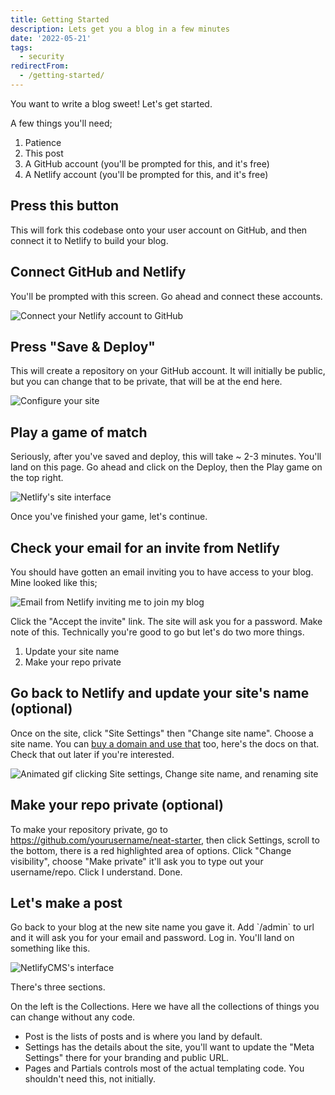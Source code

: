 ```yaml
---
title: Getting Started
description: Lets get you a blog in a few minutes
date: '2022-05-21'
tags:
  - security
redirectFrom:
  - /getting-started/
---
```


You want to write a blog sweet!  Let's get started.

A few things you'll need;

1. Patience
2. This post
3. A GitHub account (you'll be prompted for this, and it's free)
4. A Netlify account (you'll be prompted for this, and it's free)

## Press this button

This will fork this codebase onto your user account on GitHub, and then connect it to Netlify to build your blog.

[<!-- External image: ![Deploy to Netlify](https://www.netlify.com/img/deploy/button.svg) -->](https://app.netlify.com/start/deploy?repository=https://github.com/jacebenson/neat-starter&stack=cms)

## Connect GitHub and Netlify

You'll be prompted with this screen.  Go ahead and connect these accounts.

![Connect your Netlify account to GitHub](/assets/images/neat-starter-1.png "Connect your Netlify account to GitHub")

## Press "Save & Deploy"

This will create a repository on your GitHub account.  It will initially be public, but you can change that to be private, that will be at the end here.

![Configure your site](/assets/images/neat-starter-3.png "Configure your site")

## Play a game of match

Seriously, after you've saved and deploy, this will take ~ 2-3 minutes.  You'll land on this page.  Go ahead and click on the Deploy, then the Play game on the top right.

![Netlify's site interface](/assets/images/snip-neat-starter-4.png-photos.png "Click the 1 on the production deploy")

Once you've finished your game, let's continue.

## Check your email for an invite from Netlify

You should have gotten an email inviting you to have access to your blog.  Mine looked like this;

![Email from Netlify inviting me to join my blog](/assets/images/neat-starter-8.png "Email from Netlify inviting me to join my blog")

Click the "Accept the invite" link.  The site will ask you for a password.  Make note of this.  Technically you're good to go but let's do two more things.  

1. Update your site name
2. Make your repo private

## Go back to Netlify and update your site's name (optional)

Once on the site, click "Site Settings" then "Change site name".  Choose a site name.  You can [buy a domain and use that](https://docs.netlify.com/domains-https/custom-domains/) too, here's the docs on that.  Check that out later if you're interested.

![Animated gif clicking Site settings, Change site name, and renaming site](/assets/images/rename-site.gif "Animated gif clicking Site settings, Change site name, and renaming site")

## Make your repo private (optional)

To make your repository private, go to https://github.com/yourusername/neat-starter, then click Settings, scroll to the bottom, there is a red highlighted area of options.  Click "Change visibility", choose "Make private" it'll ask you to type out your username/repo.  Click I understand.  Done.

## Let's make a post

Go back to your blog at the new site name you gave it.  Add \`/admin\` to url and it will ask you for your email and password.  Log in.  You'll land on something like this.

![NetlifyCMS's interface](/assets/images/neat-starter-11.png "NetlifyCMS's interface")

There's three sections.

On the left is the Collections.  Here we have all the collections of things you can change without any code.

* Post is the lists of posts and is where you land by default.
* Settings has the details about the site, you'll want to update the "Meta Settings" there for your branding and public URL.
* Pages and Partials controls most of the actual templating code.  You shouldn't need this, not initially.